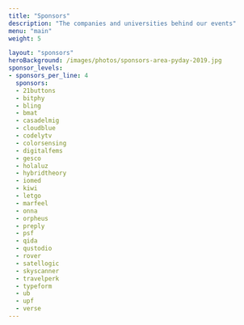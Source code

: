 ```yaml
---
title: "Sponsors"
description: "The companies and universities behind our events"
menu: "main"
weight: 5

layout: "sponsors"
heroBackground: /images/photos/sponsors-area-pyday-2019.jpg
sponsor_levels:
- sponsors_per_line: 4
  sponsors:
  - 21buttons
  - bitphy
  - bling
  - bmat
  - casadelmig
  - cloudblue
  - codelytv
  - colorsensing
  - digitalfems
  - gesco
  - holaluz
  - hybridtheory
  - iomed
  - kiwi
  - letgo
  - marfeel
  - onna
  - orpheus
  - preply
  - psf
  - qida
  - qustodio
  - rover
  - satellogic
  - skyscanner
  - travelperk
  - typeform
  - ub
  - upf
  - verse
---
```

